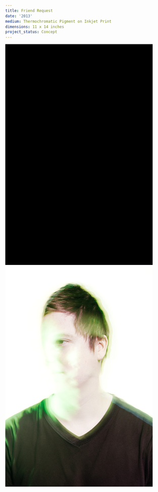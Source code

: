 ```yaml
---
title: Friend Request
date: '2013'
medium: Thermochromatic Pigment on Inkjet Print
dimensions: 11 x 14 inches
project_status: Concept
---
```


![](01.gif)
![](02.jpg)
